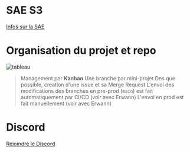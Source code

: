 # SAE S3

[Infos sur la SAE](https://clarolineconnect.univ-lyon1.fr/icap_website/424/76578)

# Organisation du projet et repo

![tableau](https://i.imgur.com/GJPHVLJ.jpg)

> Management par **Kanban**
> Une branche par mini-projet
> Des que possible, creation d'une issue et sa Merge Request
> L'envoi des modifications des branches en pre-prod (`main`) est fait automatiquement par CI/CD (voir avec Erwann)
> L'envoi en prod est fait manuellement (voir avec Erwann)

# Discord

[Rejoindre le Discord](https://discord.gg/P7hSSTnpZV)
